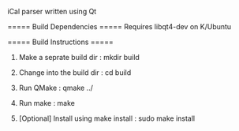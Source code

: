 iCal parser written using Qt


===== Build Dependencies =====
Requires libqt4-dev on K/Ubuntu

===== Build Instructions =====

1) Make a seprate build dir :
    mkdir build

2) Change into the build dir :
    cd build

3) Run QMake :
    qmake ../

4) Run make :
    make

5) [Optional] Install using make install :
    sudo make install
